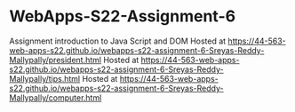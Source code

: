# WebApps-S22-Assignment-6
Assignment introduction to Java Script and DOM
Hosted at  https://44-563-web-apps-s22.github.io/webapps-s22-assignment-6-Sreyas-Reddy-Mallypally/president.html
Hosted at  https://44-563-web-apps-s22.github.io/webapps-s22-assignment-6-Sreyas-Reddy-Mallypally/tips.html
Hosted at  https://44-563-web-apps-s22.github.io/webapps-s22-assignment-6-Sreyas-Reddy-Mallypally/computer.html
